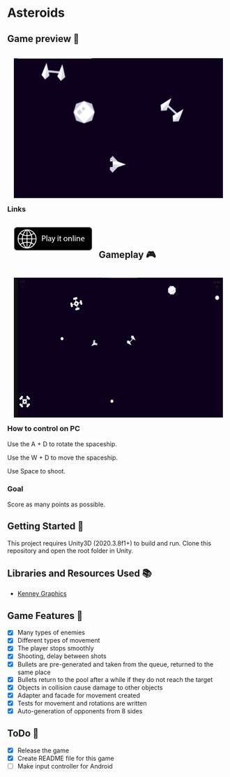 # Asteroids

## Game preview :movie_camera:
[<img alt='Asteroids' align="left" src='GitHub/screenshots/screen2.png' width="480px" height="320" style="padding:15px"/><br /><br />](https://simmer.io/@Krecker/asteroids "Play it online")

### Links
[<img alt='Play it online' align="left" src='GitHub/badges/play-online-badge.png' width="180px" style="padding:15px"/><br /><br />](https://simmer.io/@Krecker/asteroids "Play it online")

## Gameplay :video_game:
[<img alt='Asteroids' align="left" src='GitHub/screenshots/screen1.png' width="480px" height="320" style="padding:15px"/><br /><br />](https://simmer.io/@Krecker/asteroids "Play it online")

### How to control on PC
Use the A + D to rotate the spaceship.

Use the W + D to move the spaceship.

Use Space to shoot.


### Goal

Score as many points as possible.

## Getting Started :traffic_light:
This project requires Unity3D (2020.3.8f1+) to build and run. Clone this repository and open the root folder in Unity.

## Libraries and Resources Used :books:

* [Kenney Graphics](https://www.kenney.nl/assets/simple-space)

## Game Features :checkered_flag:
- [X] Many types of enemies
- [X] Different types of movement
- [X] The player stops smoothly
- [X] Shooting, delay between shots
- [X] Bullets are pre-generated and taken from the queue, returned to the same place
- [X] Bullets return to the pool after a while if they do not reach the target
- [X] Objects in collision cause damage to other objects
- [X] Adapter and facade for movement created
- [X] Tests for movement and rotations are written
- [X] Auto-generation of opponents from 8 sides

## ToDo :bookmark_tabs:
- [X] Release the game
- [X] Create README file for this game
- [ ] Make input controller for Android
